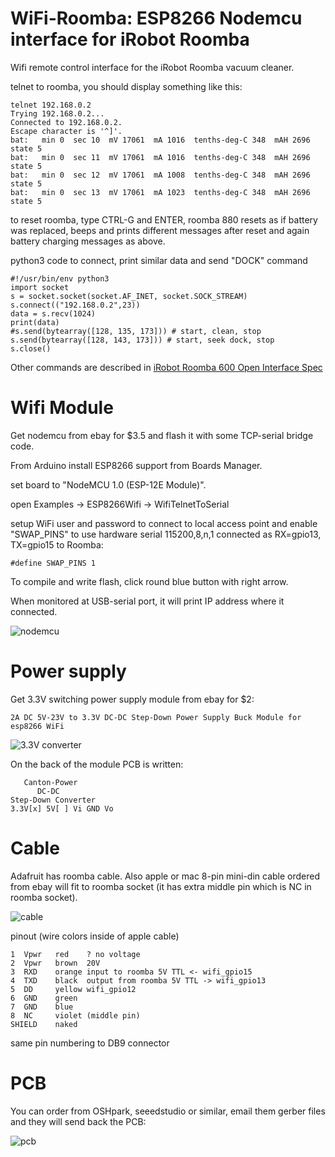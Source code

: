 # WiFi-Roomba: ESP8266 Nodemcu interface for iRobot Roomba

Wifi remote control interface for the iRobot Roomba vacuum cleaner.

telnet to roomba, you should display something like this:

    telnet 192.168.0.2
    Trying 192.168.0.2...
    Connected to 192.168.0.2.
    Escape character is '^]'.
    bat:   min 0  sec 10  mV 17061  mA 1016  tenths-deg-C 348  mAH 2696  state 5  
    bat:   min 0  sec 11  mV 17061  mA 1016  tenths-deg-C 348  mAH 2696  state 5  
    bat:   min 0  sec 12  mV 17061  mA 1008  tenths-deg-C 348  mAH 2696  state 5  
    bat:   min 0  sec 13  mV 17061  mA 1023  tenths-deg-C 348  mAH 2696  state 5  

to reset roomba, type CTRL-G and ENTER, roomba 880 resets as if battery was
replaced, beeps and prints different messages after reset and again battery
charging messages as above.

python3 code to connect, print similar data and send "DOCK" command

    #!/usr/bin/env python3
    import socket
    s = socket.socket(socket.AF_INET, socket.SOCK_STREAM)
    s.connect(("192.168.0.2",23))
    data = s.recv(1024)
    print(data)
    #s.send(bytearray([128, 135, 173])) # start, clean, stop
    s.send(bytearray([128, 143, 173])) # start, seek dock, stop
    s.close()

Other commands are described in
[iRobot Roomba 600 Open Interface Spec](https://www.irobotweb.com/-/media/MainSite/PDFs/About/STEM/Create/iRobot_Roomba_600_Open_Interface_Spec.pdf)

# Wifi Module

Get nodemcu from ebay for $3.5 and flash it with some TCP-serial
bridge code.

From Arduino install ESP8266 support from Boards Manager.

set board to "NodeMCU 1.0 (ESP-12E Module)".

open Examples -> ESP8266Wifi ->  WifiTelnetToSerial

setup WiFi user and password to connect to local access 
point and enable "SWAP_PINS" to use hardware serial 115200,8,n,1
connected as RX=gpio13, TX=gpio15 to Roomba:

    #define SWAP_PINS 1

To compile and write flash, click round blue button with right arrow.

When monitored at USB-serial port, it will print IP address where it
connected.

![nodemcu](/pic/nodemcu.jpg)

# Power supply

Get 3.3V switching power supply module from ebay for $2:

    2A DC 5V-23V to 3.3V DC-DC Step-Down Power Supply Buck Module for esp8266 WiFi

![3.3V converter](/pic/3V3-converter.jpg)

On the back of the module PCB is written:

       Canton-Power
          DC-DC
    Step-Down Converter
    3.3V[x] 5V[ ] Vi GND Vo

# Cable

Adafruit has roomba cable.
Also apple or mac 8-pin mini-din cable ordered from ebay
will fit to roomba socket (it has extra middle pin which
is NC in roomba socket).

![cable](/pic/cable.jpg)

pinout (wire colors inside of apple cable)

    1  Vpwr   red    ? no voltage
    2  Vpwr   brown  20V
    3  RXD    orange input to roomba 5V TTL <- wifi_gpio15
    4  TXD    black  output from roomba 5V TTL -> wifi_gpio13
    5  DD     yellow wifi_gpio12
    6  GND    green
    7  GND    blue
    8  NC     violet (middle pin)
    SHIELD    naked

same pin numbering to DB9 connector

# PCB

You can order from OSHpark, seeedstudio or similar, email them gerber
files and they will send back the PCB:

![pcb](/pic/wifi-roomba.jpg)
